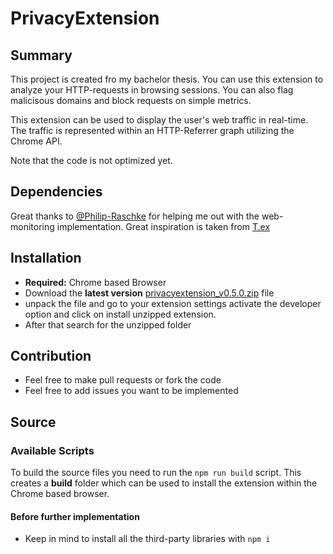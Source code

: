 # PrivacyExtension

## Summary
This project is created fro my bachelor thesis. You can use this extension to analyze your HTTP-requests in browsing sessions. You can also flag malicisous domains and block requests on simple metrics.

This extension can be used to display the user's web traffic in real-time. The traffic is represented within an HTTP-Referrer graph utilizing the Chrome API.

Note that the code is not optimized yet.

## Dependencies

Great thanks to [@Philip-Raschke](https://github.com/philip-raschke) for helping me out with the web-monitoring implementation. Great inspiration is taken from [T.ex](https://github.com/philip-raschke/t.ex)

## Installation
- **Required:** Chrome based Browser
- Download the **latest version** [privacyextension_v0.5.0.zip](https://github.com/HenrySchwerdtner/privacyextension/files/7936406/privacyextension_v0.5.0.zip) file
- unpack the file and go to your extension settings activate the developer option and click on install unzipped extension.
- After that search for the unzipped folder 

## Contribution
- Feel free to make pull requests or fork the code
- Feel free to add issues you want to be implemented

## Source
### Available Scripts

To build the source files you need to run the `npm run build` script. This creates a **build** folder which can be used to install the extension within the Chrome based browser.

#### Before further implementation
- Keep in mind to install all the third-party libraries with `npm i`






